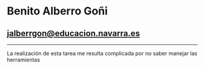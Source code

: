 # Benito Alberro Goñi

## jalberrgon@educacion.navarra.es

---

La realización de esta tarea me resulta complicada por no saber manejar las herramientas


